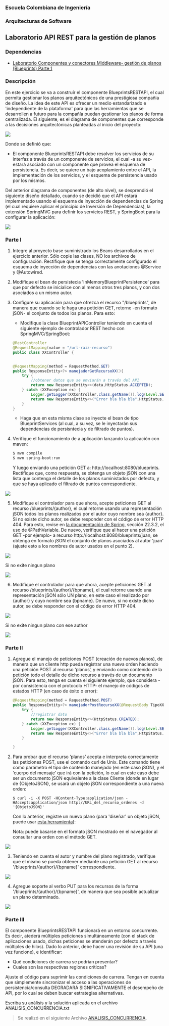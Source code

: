 
### Escuela Colombiana de Ingeniería

### Arquitecturas de Software


## Laboratorio API REST para la gestión de planos

### Dependencias
* [Laboratorio Componentes y conectores Middleware- gestión de planos (Blueprints) Parte 1](https://github.com/ARSW-ECI-beta/REST_API-JAVA-BLUEPRINTS_PART1)

### Descripción
En este ejercicio se va a construír el componente BlueprintsRESTAPI, el cual permita gestionar los planos arquitectónicos de una prestigiosa compañia de diseño. La idea de este API es ofrecer un medio estandarizado e 'independiente de la plataforma' para que las herramientas que se desarrollen a futuro para la compañía puedan gestionar los planos de forma centralizada.
El siguiente, es el diagrama de componentes que corresponde a las decisiones arquitectónicas planteadas al inicio del proyecto:

![](img/CompDiag.png)

Donde se definió que:

* El componente BlueprintsRESTAPI debe resolver los servicios de su interfaz a través de un componente de servicios, el cual -a su vez- estará asociado con un componente que provea el esquema de persistencia. Es decir, se quiere un bajo acoplamiento entre el API, la implementación de los servicios, y el esquema de persistencia usado por los mismos.

Del anterior diagrama de componentes (de alto nivel), se desprendió el siguiente diseño detallado, cuando se decidió que el API estará implementado usando el esquema de inyección de dependencias de Spring (el cual requiere aplicar el principio de Inversión de Dependencias), la extensión SpringMVC para definir los servicios REST, y SpringBoot para la configurar la aplicación:


![](img/ClassDiagram.png)

### Parte I

1. Integre al proyecto base suministrado los Beans desarrollados en el ejercicio anterior. Sólo copie las clases, NO los archivos de configuración. Rectifique que se tenga correctamente configurado el esquema de inyección de dependencias con las anotaciones @Service y @Autowired.

2. Modifique el bean de persistecia 'InMemoryBlueprintPersistence' para que por defecto se inicialice con al menos otros tres planos, y con dos asociados a un mismo autor.

3. Configure su aplicación para que ofrezca el recurso "/blueprints", de manera que cuando se le haga una petición GET, retorne -en formato jSON- el conjunto de todos los planos. Para esto:

	* Modifique la clase BlueprintAPIController teniendo en cuenta el siguiente ejemplo de controlador REST hecho con SpringMVC/SpringBoot:

	```java
	@RestController
	@RequestMapping(value = "/url-raiz-recurso")
	public class XXController {
    
        
    @RequestMapping(method = RequestMethod.GET)
    public ResponseEntity<?> manejadorGetRecursoXX(){
        try {
            //obtener datos que se enviarán a través del API
            return new ResponseEntity<>(data,HttpStatus.ACCEPTED);
        } catch (XXException ex) {
            Logger.getLogger(XXController.class.getName()).log(Level.SEVERE, null, ex);
            return new ResponseEntity<>("Error bla bla bla",HttpStatus.NOT_FOUND);
        }        
	}

	```
	* Haga que en esta misma clase se inyecte el bean de tipo BlueprintServices (al cual, a su vez, se le inyectarán sus dependencias de persisntecia y de filtrado de puntos).

4. Verifique el funcionamiento de a aplicación lanzando la aplicación con maven:

	```bash
	$ mvn compile
	$ mvn spring-boot:run
	
	```
	Y luego enviando una petición GET a: http://localhost:8080/blueprints. Rectifique que, como respuesta, se obtenga un objeto jSON con una lista que contenga el detalle de los planos suministados por defecto, y que se haya aplicado el filtrado de puntos correspondiente.
	

![](img/Pruebas/pruebaPunto4.png)


5. Modifique el controlador para que ahora, acepte peticiones GET al recurso /blueprints/{author}, el cual retorne usando una representación jSON todos los planos realizados por el autor cuyo nombre sea {author}. Si no existe dicho autor, se debe responder con el código de error HTTP 404. Para esto, revise en [la documentación de Spring](http://docs.spring.io/spring/docs/current/spring-framework-reference/html/mvc.html), sección 22.3.2, el uso de @PathVariable. De nuevo, verifique que al hacer una petición GET -por ejemplo- a recurso http://localhost:8080/blueprints/juan, se obtenga en formato jSON el conjunto de planos asociados al autor 'juan' (ajuste esto a los nombres de autor usados en el punto 2).
 
![](img/Pruebas/pruebapunto3.png)

Si no exite ningun plano


![](img/Pruebas/pruebaPunto3Parte2.png)


6. Modifique el controlador para que ahora, acepte peticiones GET al recurso /blueprints/{author}/{bpname}, el cual retorne usando una representación jSON sólo UN plano, en este caso el realizado por {author} y cuyo nombre sea {bpname}. De nuevo, si no existe dicho autor, se debe responder con el código de error HTTP 404. 

![](img/Pruebas/pruebaPunto5.png)

Si no exite ningun plano con ese author


![](img/Pruebas/PruebaPunto5Parte2.png)



### Parte II

1.  Agregue el manejo de peticiones POST (creación de nuevos planos), de manera que un cliente http pueda registrar una nueva orden haciendo una petición POST al recurso ‘planos’, y enviando como contenido de la petición todo el detalle de dicho recurso a través de un documento jSON. Para esto, tenga en cuenta el siguiente ejemplo, que considera -por consistencia con el protocolo HTTP- el manejo de códigos de estados HTTP (en caso de éxito o error):

	```	java
	@RequestMapping(method = RequestMethod.POST)	
	public ResponseEntity<?> manejadorPostRecursoXX(@RequestBody TipoXX o){
        try {
            //registrar dato
            return new ResponseEntity<>(HttpStatus.CREATED);
        } catch (XXException ex) {
            Logger.getLogger(XXController.class.getName()).log(Level.SEVERE, null, ex);
            return new ResponseEntity<>("Error bla bla bla",HttpStatus.FORBIDDEN);            
        }        
 	
	}
	```	


2.  Para probar que el recurso ‘planos’ acepta e interpreta
    correctamente las peticiones POST, use el comando curl de Unix. Este
    comando tiene como parámetro el tipo de contenido manejado (en este
    caso jSON), y el ‘cuerpo del mensaje’ que irá con la petición, lo
    cual en este caso debe ser un documento jSON equivalente a la clase
    Cliente (donde en lugar de {ObjetoJSON}, se usará un objeto jSON correspondiente a una nueva orden:

	```	
	$ curl -i -X POST -HContent-Type:application/json -HAccept:application/json http://URL_del_recurso_ordenes -d '{ObjetoJSON}'
	```	

	Con lo anterior, registre un nuevo plano (para 'diseñar' un objeto jSON, puede usar [esta herramienta](http://www.jsoneditoronline.org/)):
	

	Nota: puede basarse en el formato jSON mostrado en el navegador al consultar una orden con el método GET.


![](img/Pruebas/Parte2PruebaPost.png)

3. Teniendo en cuenta el autor y numbre del plano registrado, verifique que el mismo se pueda obtener mediante una petición GET al recurso '/blueprints/{author}/{bpname}' correspondiente.

![](img/Pruebas/Parte2PruebaGet.png)

4. Agregue soporte al verbo PUT para los recursos de la forma '/blueprints/{author}/{bpname}', de manera que sea posible actualizar un plano determinado.

![](img/Pruebas/Parte3PruebaPut.png)


### Parte III

El componente BlueprintsRESTAPI funcionará en un entorno concurrente. Es decir, atederá múltiples peticiones simultáneamente (con el stack de aplicaciones usado, dichas peticiones se atenderán por defecto a través múltiples de hilos). Dado lo anterior, debe hacer una revisión de su API (una vez funcione), e identificar:

* Qué condiciones de carrera se podrían presentar?
* Cuales son las respectivas regiones críticas?

Ajuste el código para suprimir las condiciones de carrera. Tengan en cuenta que simplemente sincronizar el acceso a las operaciones de persistencia/consulta DEGRADARÁ SIGNIFICATIVAMENTE el desempeño de API, por lo cual se deben buscar estrategias alternativas.

Escriba su análisis y la solución aplicada en el archivo ANALISIS_CONCURRENCIA.txt

> Se realizó en el siguiente Archivo [ANALISIS_CONCURRENCIA](/ANALISIS_CONCURRENCIA.txt).



